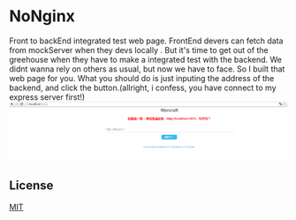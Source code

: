 

# NoNginx

Front to backEnd integrated test web page.
FrontEnd devers can fetch data from mockServer when they devs locally . But it's time to get out of the greehouse when they have to make a integrated test with the backend. We didnt wanna rely on others as usual, but now we have to face.
So I built that web page for you.  What you should do is just inputing the address of the backend, and click the button.(allright, i confess, you have connect to my express server first!)
![image](https://github.com/azl397985856/NoNginx/raw/master/clip.png)

## License

  [MIT](LICENSE)
